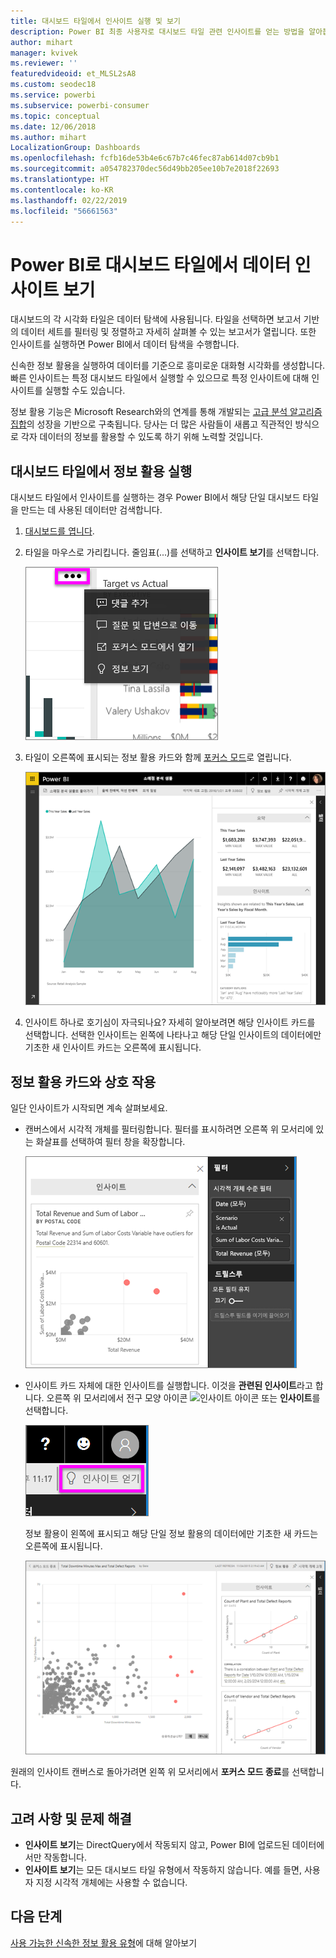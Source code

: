 ```yaml
---
title: 대시보드 타일에서 인사이트 실행 및 보기
description: Power BI 최종 사용자로 대시보드 타일 관련 인사이트를 얻는 방법을 알아봅니다.
author: mihart
manager: kvivek
ms.reviewer: ''
featuredvideoid: et_MLSL2sA8
ms.custom: seodec18
ms.service: powerbi
ms.subservice: powerbi-consumer
ms.topic: conceptual
ms.date: 12/06/2018
ms.author: mihart
LocalizationGroup: Dashboards
ms.openlocfilehash: fcfb16de53b4e6c67b7c46fec87ab614d07cb9b1
ms.sourcegitcommit: a054782370dec56d49bb205ee10b7e2018f22693
ms.translationtype: HT
ms.contentlocale: ko-KR
ms.lasthandoff: 02/22/2019
ms.locfileid: "56661563"
---
```

# <a name="view-data-insights-on-dashboard-tiles-with-power-bi"></a>Power BI로 대시보드 타일에서 데이터 인사이트 보기
대시보드의 각 시각화 타일은 데이터 탐색에 사용됩니다. 타일을 선택하면 보고서 기반의 데이터 세트를 필터링 및 정렬하고 자세히 살펴볼 수 있는 보고서가 열립니다. 또한 인사이트를 실행하면 Power BI에서 데이터 탐색을 수행합니다.

신속한 정보 활용을 실행하여 데이터를 기준으로 흥미로운 대화형 시각화를 생성합니다. 빠른 인사이트는 특정 대시보드 타일에서 실행할 수 있으므로 특정 인사이트에 대해 인사이트를 실행할 수도 있습니다.

정보 활용 기능은 Microsoft Research와의 연계를 통해 개발되는 [고급 분석 알고리즘 집합](end-user-insight-types.md)의 성장을 기반으로 구축됩니다. 당사는 더 많은 사람들이 새롭고 직관적인 방식으로 각자 데이터의 정보를 활용할 수 있도록 하기 위해 노력할 것입니다.

## <a name="run-insights-on-a-dashboard-tile"></a>대시보드 타일에서 정보 활용 실행
대시보드 타일에서 인사이트를 실행하는 경우 Power BI에서 해당 단일 대시보드 타일을 만드는 데 사용된 데이터만 검색합니다. 

1. [대시보드를 엽니다](end-user-dashboards.md).
2. 타일을 마우스로 가리킵니다. 줄임표(...)를 선택하고 **인사이트 보기**를 선택합니다. 

    ![줄임표 메뉴 모드](./media/end-user-insights/power-bi-hover.png)


3. 타일이 오른쪽에 표시되는 정보 활용 카드와 함께 [포커스 모드](end-user-focus.md)로 열립니다.    
   
    ![포커스 모드](./media/end-user-insights/pbi-insights-tile.png)    
4. 인사이트 하나로 호기심이 자극되나요? 자세히 알아보려면 해당 인사이트 카드를 선택합니다. 선택한 인사이트는 왼쪽에 나타나고 해당 단일 인사이트의 데이터에만 기초한 새 인사이트 카드는 오른쪽에 표시됩니다.    

 ## <a name="interact-with-the-insight-cards"></a>정보 활용 카드와 상호 작용
일단 인사이트가 시작되면 계속 살펴보세요.

   * 캔버스에서 시각적 개체를 필터링합니다.  필터를 표시하려면 오른쪽 위 모서리에 있는 화살표를 선택하여 필터 창을 확장합니다.

     ![확장된 필터 메뉴](./media/end-user-insights/power-bi-insights-on-insights.png)
   
   * 인사이트 카드 자체에 대한 인사이트를 실행합니다. 이것을 **관련된 인사이트**라고 합니다. 오른쪽 위 모서리에서 전구 모양 아이콘 ![인사이트 아이콘](./media/end-user-insights/power-bi-bulb-icon.png) 또는 **인사이트**를 선택합니다.
     
     ![정보 활용을 보여주는 메뉴 모음 아이콘](./media/end-user-insights/power-bi-autoinsights-tile.png)
     
     정보 활용이 왼쪽에 표시되고 해당 단일 정보 활용의 데이터에만 기초한 새 카드는 오른쪽에 표시됩니다.
     
     ![정보의 정보](./media/end-user-insights/power-bi-insights-on-insights-new.png)

원래의 인사이트 캔버스로 돌아가려면 왼쪽 위 모서리에서 **포커스 모드 종료**를 선택합니다.

## <a name="considerations-and-troubleshooting"></a>고려 사항 및 문제 해결
- **인사이트 보기**는 DirectQuery에서 작동되지 않고, Power BI에 업로드된 데이터에서만 작동합니다.
- **인사이트 보기**는 모든 대시보드 타일 유형에서 작동하지 않습니다. 예를 들면, 사용자 지정 시각적 개체에는 사용할 수 없습니다.<!--[custom visuals](end-user-custom-visuals.md)-->


## <a name="next-steps"></a>다음 단계
[사용 가능한 신속한 정보 활용 유형](end-user-insight-types.md)에 대해 알아보기

